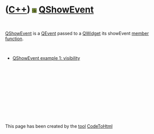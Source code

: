 
 

 

 

 

 

([C++](Cpp.md)) ![Qt](PicQt.png) [QShowEvent](CppQShowEvent.md)
=================================================================

 

[QShowEvent](CppQShowEvent.md) is a [QEvent](CppQEvent.md) passed to a
[QWidget](CppQWidget.md) its showEvent [member
function](CppMemberFunction.md).

 

-   [QShowEvent example 1: visibility](CppQShowEventExample1.md)

 

 

 

 

 

 

This page has been created by the [tool](Tools.md)
[CodeToHtml](ToolCodeToHtml.md)
